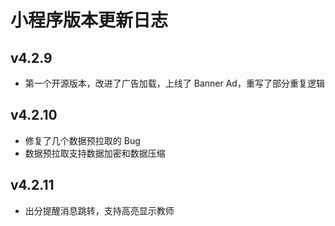 # 小程序版本更新日志

## v4.2.9

+ 第一个开源版本，改进了广告加载，上线了 Banner Ad，重写了部分重复逻辑

## v4.2.10

+ 修复了几个数据预拉取的 Bug
+ 数据预拉取支持数据加密和数据压缩

## v4.2.11

+ 出分提醒消息跳转，支持高亮显示教师
